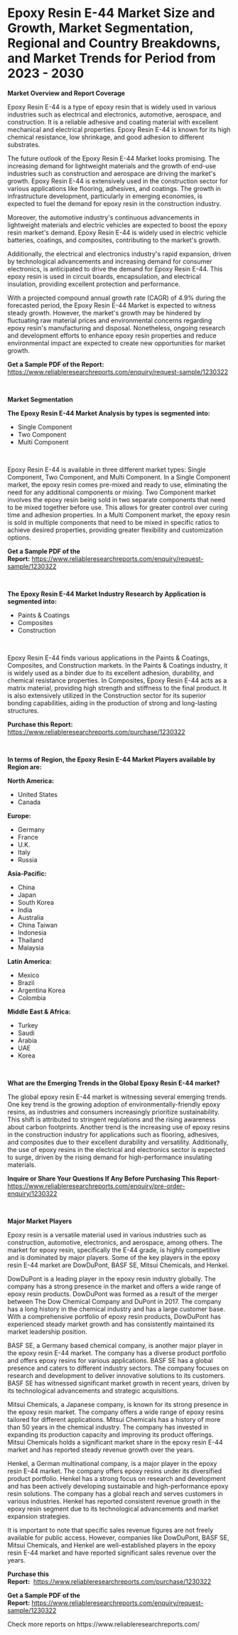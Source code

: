 <p><h1>Epoxy Resin E-44 Market Size and Growth, Market Segmentation, Regional and Country Breakdowns, and Market Trends for Period from 2023 -  2030</h1></p><p><strong>Market Overview and Report Coverage</strong></p>
<p><p>Epoxy Resin E-44 is a type of epoxy resin that is widely used in various industries such as electrical and electronics, automotive, aerospace, and construction. It is a reliable adhesive and coating material with excellent mechanical and electrical properties. Epoxy Resin E-44 is known for its high chemical resistance, low shrinkage, and good adhesion to different substrates.</p><p>The future outlook of the Epoxy Resin E-44 Market looks promising. The increasing demand for lightweight materials and the growth of end-use industries such as construction and aerospace are driving the market's growth. Epoxy Resin E-44 is extensively used in the construction sector for various applications like flooring, adhesives, and coatings. The growth in infrastructure development, particularly in emerging economies, is expected to fuel the demand for epoxy resin in the construction industry.</p><p>Moreover, the automotive industry's continuous advancements in lightweight materials and electric vehicles are expected to boost the epoxy resin market's demand. Epoxy Resin E-44 is widely used in electric vehicle batteries, coatings, and composites, contributing to the market's growth.</p><p>Additionally, the electrical and electronics industry's rapid expansion, driven by technological advancements and increasing demand for consumer electronics, is anticipated to drive the demand for Epoxy Resin E-44. This epoxy resin is used in circuit boards, encapsulation, and electrical insulation, providing excellent protection and performance.</p><p>With a projected compound annual growth rate (CAGR) of 4.9% during the forecasted period, the Epoxy Resin E-44 Market is expected to witness steady growth. However, the market's growth may be hindered by fluctuating raw material prices and environmental concerns regarding epoxy resin's manufacturing and disposal. Nonetheless, ongoing research and development efforts to enhance epoxy resin properties and reduce environmental impact are expected to create new opportunities for market growth.</p></p>
<p><strong>Get a Sample PDF of the Report:</strong> <a href="https://www.reliableresearchreports.com/enquiry/request-sample/1230322">https://www.reliableresearchreports.com/enquiry/request-sample/1230322</a></p>
<p>&nbsp;</p>
<p><strong>Market Segmentation</strong></p>
<p><strong>The Epoxy Resin E-44 Market Analysis by types is segmented into:</strong></p>
<p><ul><li>Single Component</li><li>Two Component</li><li>Multi Component</li></ul></p>
<p>&nbsp;</p>
<p><p>Epoxy Resin E-44 is available in three different market types: Single Component, Two Component, and Multi Component. In a Single Component market, the epoxy resin comes pre-mixed and ready to use, eliminating the need for any additional components or mixing. Two Component market involves the epoxy resin being sold in two separate components that need to be mixed together before use. This allows for greater control over curing time and adhesion properties. In a Multi Component market, the epoxy resin is sold in multiple components that need to be mixed in specific ratios to achieve desired properties, providing greater flexibility and customization options.</p></p>
<p><strong>Get a Sample PDF of the Report:</strong>&nbsp;<a href="https://www.reliableresearchreports.com/enquiry/request-sample/1230322">https://www.reliableresearchreports.com/enquiry/request-sample/1230322</a></p>
<p>&nbsp;</p>
<p><strong>The Epoxy Resin E-44 Market Industry Research by Application is segmented into:</strong></p>
<p><ul><li>Paints & Coatings</li><li>Composites</li><li>Construction</li></ul></p>
<p>&nbsp;</p>
<p><p>Epoxy Resin E-44 finds various applications in the Paints & Coatings, Composites, and Construction markets. In the Paints & Coatings industry, it is widely used as a binder due to its excellent adhesion, durability, and chemical resistance properties. In Composites, Epoxy Resin E-44 acts as a matrix material, providing high strength and stiffness to the final product. It is also extensively utilized in the Construction sector for its superior bonding capabilities, aiding in the production of strong and long-lasting structures.</p></p>
<p><strong>Purchase this Report:</strong>&nbsp; <a href="https://www.reliableresearchreports.com/purchase/1230322">https://www.reliableresearchreports.com/purchase/1230322</a></p>
<p>&nbsp;</p>
<p><strong>In terms of Region, the Epoxy Resin E-44 Market Players available by Region are:</strong></p>
<p>
    <p> <strong> North America: </strong>
        <ul>
            <li>United States</li>
            <li>Canada</li>
        </ul>
        </p> 
    <p> <strong> Europe: </strong>
        <ul>
            <li>Germany</li>
            <li>France</li>
            <li>U.K.</li>
            <li>Italy</li>
            <li>Russia</li>
        </ul>
        </p> 
    <p> <strong> Asia-Pacific: </strong>
        <ul>
            <li>China</li>
            <li>Japan</li>
            <li>South Korea</li>
            <li>India</li>
            <li>Australia</li>
            <li>China Taiwan</li>
            <li>Indonesia</li>
            <li>Thailand</li>
            <li>Malaysia</li>
        </ul>
        </p> 
    <p> <strong> Latin America: </strong>
        <ul>
            <li>Mexico</li>
            <li>Brazil</li>
            <li>Argentina Korea</li>
            <li>Colombia</li>
        </ul>
        </p> 
    <p> <strong> Middle East & Africa: </strong>
        <ul>
            <li>Turkey</li>
            <li>Saudi</li>
            <li>Arabia</li>
            <li>UAE</li>
            <li>Korea</li>
        </ul>
    </p>
    </p>
<p>&nbsp;</p>
<p><strong>What are the Emerging Trends in the Global Epoxy Resin E-44 market?</strong></p>
<p><p>The global epoxy resin E-44 market is witnessing several emerging trends. One key trend is the growing adoption of environmentally-friendly epoxy resins, as industries and consumers increasingly prioritize sustainability. This shift is attributed to stringent regulations and the rising awareness about carbon footprints. Another trend is the increasing use of epoxy resins in the construction industry for applications such as flooring, adhesives, and composites due to their excellent durability and versatility. Additionally, the use of epoxy resins in the electrical and electronics sector is expected to surge, driven by the rising demand for high-performance insulating materials.</p></p>
<p><strong>Inquire or Share Your Questions If Any Before Purchasing This Report</strong>- <a href="https://www.reliableresearchreports.com/enquiry/pre-order-enquiry/1230322">https://www.reliableresearchreports.com/enquiry/pre-order-enquiry/1230322</a></p>
<p>&nbsp;</p>
<p><strong>Major Market Players</strong></p>
<p><p>Epoxy resin is a versatile material used in various industries such as construction, automotive, electronics, and aerospace, among others. The market for epoxy resin, specifically the E-44 grade, is highly competitive and is dominated by major players. Some of the key players in the epoxy resin E-44 market are DowDuPont, BASF SE, Mitsui Chemicals, and Henkel.</p><p>DowDuPont is a leading player in the epoxy resin industry globally. The company has a strong presence in the market and offers a wide range of epoxy resin products. DowDuPont was formed as a result of the merger between The Dow Chemical Company and DuPont in 2017. The company has a long history in the chemical industry and has a large customer base. With a comprehensive portfolio of epoxy resin products, DowDuPont has experienced steady market growth and has consistently maintained its market leadership position.</p><p>BASF SE, a Germany based chemical company, is another major player in the epoxy resin E-44 market. The company has a diverse product portfolio and offers epoxy resins for various applications. BASF SE has a global presence and caters to different industry sectors. The company focuses on research and development to deliver innovative solutions to its customers. BASF SE has witnessed significant market growth in recent years, driven by its technological advancements and strategic acquisitions.</p><p>Mitsui Chemicals, a Japanese company, is known for its strong presence in the epoxy resin market. The company offers a wide range of epoxy resins tailored for different applications. Mitsui Chemicals has a history of more than 50 years in the chemical industry. The company has invested in expanding its production capacity and improving its product offerings. Mitsui Chemicals holds a significant market share in the epoxy resin E-44 market and has reported steady revenue growth over the years.</p><p>Henkel, a German multinational company, is a major player in the epoxy resin E-44 market. The company offers epoxy resins under its diversified product portfolio. Henkel has a strong focus on research and development and has been actively developing sustainable and high-performance epoxy resin solutions. The company has a global reach and serves customers in various industries. Henkel has reported consistent revenue growth in the epoxy resin segment due to its technological advancements and market expansion strategies.</p><p>It is important to note that specific sales revenue figures are not freely available for public access. However, companies like DowDuPont, BASF SE, Mitsui Chemicals, and Henkel are well-established players in the epoxy resin E-44 market and have reported significant sales revenue over the years.</p></p>
<p><strong>Purchase this Report:</strong>&nbsp;&nbsp;<a href="https://www.reliableresearchreports.com/purchase/1230322">https://www.reliableresearchreports.com/purchase/1230322</a></p>
<p></p>
<p><strong>Get a Sample PDF of the Report:</strong>&nbsp;<a href="https://www.reliableresearchreports.com/enquiry/request-sample/1230322">https://www.reliableresearchreports.com/enquiry/request-sample/1230322</a></p>
<p>Check more reports on https://www.reliableresearchreports.com/</p>